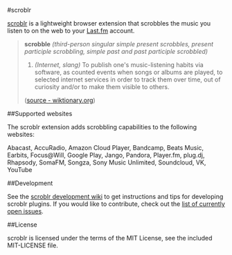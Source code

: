 #scroblr

[scroblr](http://scroblr.fm "scroblr homepage") is a lightweight browser extension that scrobbles the music you listen to on the web to your [Last.fm](http://last.fm "Last.fm") account.

> __scrobble__ *(third-person singular simple present scrobbles, present participle scrobbling, simple past and past participle scrobbled)*
> 
> 1. *(Internet, slang)* To publish one's music-listening habits via software, as counted events when songs or albums are played, to selected internet services in order to track them over time, out of curiosity and/or to make them visible to others.
> 
> ([source - wiktionary.org](http://en.wiktionary.org/wiki/scrobble "scrobble definition"))

##Supported websites

The scroblr extension adds scrobbling capabilities to the following websites:

Abacast, AccuRadio, Amazon Cloud Player, Bandcamp, Beats Music, Earbits, Focus@Will, Google Play, Jango, Pandora, Player.fm, plug.dj, Rhapsody, SomaFM, Songza, Sony Music Unlimited, Soundcloud, VK, YouTube

##Development

See the [scroblr development wiki](https://github.com/cgravolet/scroblr/wiki/_pages "Wiki - scroblr") to get instructions and tips for developing scroblr plugins. If you would like to contribute, check out the [list of currently open issues](https://github.com/cgravolet/scroblr/issues?state=open "Issues - scroblr").

##License

scroblr is licensed under the terms of the MIT License, see the included MIT-LICENSE file.
